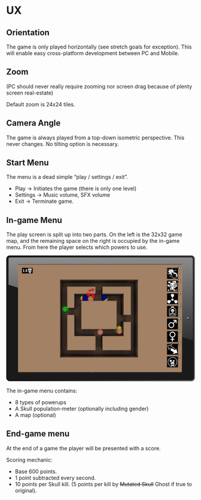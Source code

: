 # UX

## Orientation

The game is only played horizontally (see stretch goals for exception). This will enable easy cross-platform development between PC and Mobile.

## Zoom

(PC should never really require zooming nor screen drag because of plenty screen real-estate)

Default zoom is 24x24 tiles.

## Camera Angle
The game is always played from a top-down isometric perspective. This never changes. No tilting option is necessary.

## Start Menu
The menu is a dead simple “play / settings / exit”.

- Play → Initiates the game (there is only one level)
- Settings → Music volume, SFX volume
- Exit → Terminate game.

## In-game Menu
The play screen is split up into two parts. On the left is the 32x32 game map, and the remaining space on the right is occupied by the in-game menu. From here the player selects which powers to use.

![](ui-mockup1.png)

The in-game menu contains:
- 8 types of powerups
- A Skull population-meter (optionally including gender)
- A map (optional)

## End-game menu

At the end of a game the player will be presented with a score.

Scoring mechanic:
- Base 600 points.
- 1 point subtracted every second.
- 10 points per Skull kill. (5 points per kill by ~~Mutated Skull~~ Ghost if true to original).
